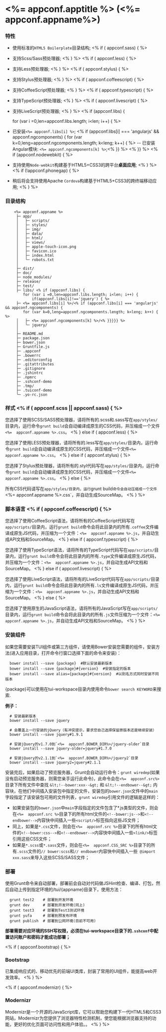# <%=  appconf.apptitle %> (<%= appconf.appname%>)


### 特性

- 使用标准的`HTML5 Boilerplate`目录结构;   <% if ( appconf.sass) { %>
- 支持Scss/Sass预处理器; <% } %>   <% if ( appconf.less) { %>
- 支持Less预处理器; <% } %>   <% if ( appconf.stylus) { %>
- 支持Stylus预处理器; <% } %>   <% if ( appconf.coffeescript) { %>
- 支持CoffeeScript预处理器; <% } %>   <% if ( appconf.typescript) { %>
- 支持TypeScript预处理器; <% } %>   <% if ( appconf.livescript) { %>
- 支持LiveScript预处理器; <% } %> <% if (appconf.libs) {

  for (var i =0,len=appconf.libs.length; i<len; i++) { %>
- 已安装`<%= appconf.libs[i] %>`; <%
  if (appconf.libs[i] === 'angularjs' && appconf.ngcomponents) {
    for (var k=0,leng=appconf.ngcomponents.length; k<leng; k++) { %>
-- 已安装Angular模块: `<%= appconf.ngcomponents[k] %>`;<% }} %>
<% }} %> <% if (appconf.nodewebkit) { %>
- 支持使用`Node-webkit`构建基于HTML5+CSS3的跨平台**桌面应用**; <% } %> <% if (!appconf.phonegap) { %>
- 稍后将会支持使用Apache `Cordova`构建基于HTML5+CSS3的跨终端移动应用; <% } %>

### 目录结构
```
    <%= appconf.appname %>
     ├─ app/
     │   ├─ scripts/
     │   ├─ styles/
     │   ├─ img/
     │   ├─ data/
     │   ├─ html/
     │   ├─ views/
     │   ├─ apple-touch-icon.png
     │   ├─ favicon.ico
     │   ├─ index.html
     │   ╰─ robots.txt
     │
     ├─ dist/
     ├─ doc/
     ├─ node_modules/
     ├─ release/
     ├─ test/
     ├─ libs/ <% if (appconf.libs) {
        for (var i =0,len=appconf.libs.length; i<len; i++) {
            if(appconf.libs[i]!=='jquery') { %>
     ├─ <%= appconf.libs[i] %>/<% if (appconf.libs[i] === 'angularjs' && appconf.ngcomponents) {
        for (var k=0,leng=appconf.ngcomponents.length; k<leng; k++) { %>
     │   ├─ <%= appconf.ngcomponents[k] %>/<% }}}}} %>
     │   ╰─ jquery/
     │
     ├─ README.md
     ├─ package.json
     ├─ bower.json
     ├─ Gruntfile.js
     ├─ .appconf
     ├─ .bowerrc
     ├─ .editorconfig
     ├─ .gitattributes
     ├─ .gitignore
     ├─ .jshintrc
     ├─ .npmrc
     ├─ .sshconf-demo
     ├─ .tmp/
     ├─ .tuiconf-demo
     ╰─ .yo-rc.json
```

### 样式 <% if ( appconf.scss ||  appconf.sass) { %>

您选择了使用SCSS/SASS预处理器，请将所有的.scss和.sass写在`app/styles/`目录内，运行命令`grunt build`会自动编译成原生的CSS代码，并压缩成一个文件`<%=  appconf.appname %>.css`。
<% } else if ( appconf.less) { %>

您选择了使用LESS预处理器，请将所有的.less写在`app/styles/`目录内，运行命令`grunt build`会自动编译成原生的CSS代码，并压缩成一个文件`<%=  appconf.appname %>.css`。
<% } else if ( appconf.stylus) { %>

您选择了Stylus预处理器，请将所有的.styl代码写在`app/styles/`目录内，运行命令`grunt build`会自动编译成原生的CSS代码，并压缩成一个文件`<%=  appconf.appname %>.css`。
<% } else { %>

所有CSS代码请写在`app/styles/目录内，运行`grunt build`命令会自动压缩成一个文件`<%=  appconf.appname %>.css`，并自动生成SourceMap。
<% } %>

### 脚本语言 <% if ( appconf.coffeescript) { %>

您选择了使用CoffeeScript语法，请将所有的CoffeeScript代码写在`app/scripts/`目录内，运行`grunt build`命令会将此目录内的所有`.coffee`文件编译成原生JS代码，并压缩为一个文件：`<%=  appconf.appname %>.js`，并自动生成API文档和SourceMap。
<% } else if ( appconf.typescript) { %>

您选择了使用TypeScript语法，请将所有的TypeScript代码写在`app/scripts/`目录内，运行`grunt build`命令会将此目录内的所有`.type`文件编译成原生JS代码，并压缩为一个文件：`<%=  appconf.appname %>.js`，并自动生成API文档和SourceMap。
<% } else if ( appconf.livescript) { %>

您选择了使用LiveScript语法，请将所有的LiveScript代码写在`app/scripts/`目录内，运行`grunt build`命令会将此目录内的所有`.ls`文件编译成原生JS代码，并压缩为一个文件：`<%=  appconf.appname %>.js`，并自动生成API文档和SourceMap。
<% } else { %>

您选择了使用原生的JavaScript语法，请将所有的JavaScript写在`app/scripts/`目录内，运行`grunt build`命令会将此目录内的所有`.js`文件压缩为一个文件：`<%=  appconf.appname %>.js`，并自动生成API文档和SourceMap。
<% } %>


### 安装组件
如果您需要安装TUI组件或第三方组件，请使用Bower安装您需要的组件，安装方法(进入应用目录，打开命令行窗口选择下面的命令来安装)：

```
  bower install --save {package}  #默认安装最新版本
  bower install --save {package}#{version}  #安装指定的版本
  bower install --save alias={package}#{version}  #以别名方式同时安装不同版本
```

{package}可以使用在tui-workspace目录内使用命令`bower search KEYWORD`来搜索.

**例子：**

```
  # 安装最新版本
  bower install --save jquery

  # 会覆盖上一行安装的jQuery（有冲突提示，要求您自己选择保留原版本还是继续安装）
  bower install --save jquery#1.9.1

  # 安装jQuery的v1.7.0到`<%=  appconf.BOWER_DIR%>/jquery-older`目录
  bower install --save jquery-older=jquery#1.7.0

  # 安装jQuery的v2.1.1到`<%=  appconf.BOWER_DIR%>/jquery2`目录
  bower install --save jquery2=jquery#2.1.1

```

安装完后，如果启动了预览服务器，Grunt会自动运行命令：`grunt wiredep`(如果没有启动预览服务器，则需您亲手运行此命令)，此命令会在`<%=  appconf.src%>`目录下所有文件中查找 `&lt;!--bower:xxx--&gt;` 和 `&lt;!--endbower--&gt;` 内容块，在他们中间插入安装包中指定的文件，安装包的`bower.json`文件中的`main`字段指定了该安装包可用的文件列表，`grunt wiredep`引用文件的逻辑是这样的：

- 如果安装包的`bower.json`中`main`字段指定的文件包含了*.js类型的文件，则会在`<%=  appconf.src %>`目录下的所有html文件的`<!--bower:js-->`和`<!--endbower-->`内容快中间插入一些`<script/>`标签指向这些JS文件；
- 同上，如果是`*.css`文件，则会在`<%=  appconf.src %>`目录下的所有html文件的`<!--bower:css-->`和`<!--endbower-->`内容快中间插入一些`<link/>`标签引用这些CSS文件；
- 如果是`*.scss`或`*.sass`文件，则会在`<%=  appconf.CSS_SRC %>`目录下的所有`.scss`文件的`// bower:scss`和`// endbower`内容快中间插入一些` @import xxx.sass`来导入这些SCSS/SASS文件；

### 部署
使用Grunt命令来自动部署，部署前会自动对代码做JSHint检查、编译、打包，然后自动上传到指定环境的/tui/{appname}目录下，使用方法：

```
  grunt test2    # 部署到开发环境
  grunt dev      # 部署到开发环境(同上)
  grunt test3    # 部署到Test3测试环境
  grunt yufa     # 部署到预发布环境
  grunt publish  # 部署到公网环境(目前不可用)
```

**部署需要对应环境的SSH写权限，必须在tui-workspace目录下的`.sshconf`中配置访问账户和密码才能成功部署；**

<% if ( appconf.bootstrap) { %>
### Bootstrap
已集成响应式的、移动优先的前端UI类库，封装了常用的UI组件，能提高web开发效率。
<% } %>

<% if ( appconf.modernizr) { %>
### Modernizr
Modernizr是一个开源的JavaScript库，它可以帮助您构建下一代HTML5和CSS3网站，Modernizr为您提供了浏览器特性检测机制，使您能根据浏览器支持的功能，更好的优化页面可访问性和用户体验。。
<% } %>